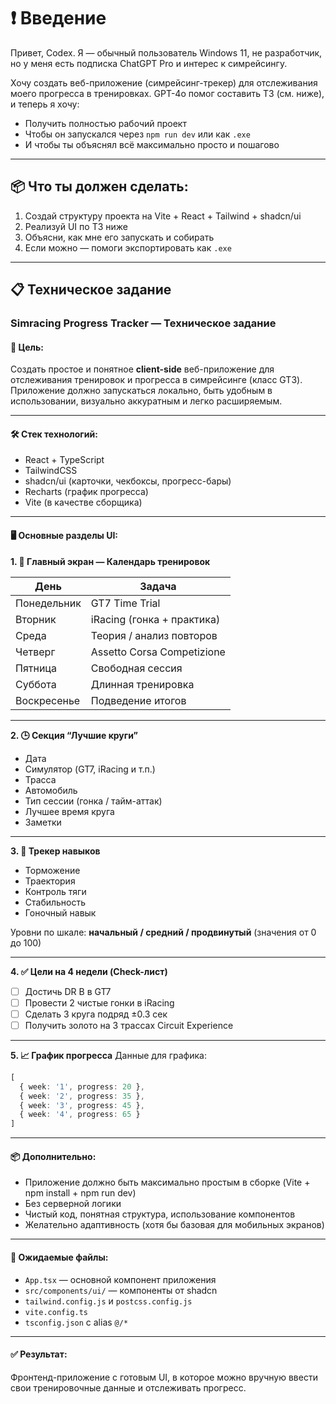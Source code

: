 # ❗ Введение

Привет, Codex. Я — обычный пользователь Windows 11, не разработчик, но у меня есть подписка ChatGPT Pro и интерес к симрейсингу.

Хочу создать веб-приложение (симрейсинг-трекер) для отслеживания моего прогресса в тренировках. GPT-4o помог составить ТЗ (см. ниже), и теперь я хочу:

- Получить полностью рабочий проект
- Чтобы он запускался через `npm run dev` или как `.exe`
- И чтобы ты объяснял всё максимально просто и пошагово

---

## 📦 Что ты должен сделать:

1. Создай структуру проекта на Vite + React + Tailwind + shadcn/ui
2. Реализуй UI по ТЗ ниже
3. Объясни, как мне его запускать и собирать
4. Если можно — помоги экспортировать как `.exe`

---

## 📋 Техническое задание

### Simracing Progress Tracker — Техническое задание

#### 📌 Цель:
Создать простое и понятное **client-side** веб-приложение для отслеживания тренировок и прогресса в симрейсинге (класс GT3). Приложение должно запускаться локально, быть удобным в использовании, визуально аккуратным и легко расширяемым.

---

#### 🛠️ Стек технологий:
- React + TypeScript
- TailwindCSS
- shadcn/ui (карточки, чекбоксы, прогресс-бары)
- Recharts (график прогресса)
- Vite (в качестве сборщика)

---

#### 🖥️ Основные разделы UI:

**1. 📅 Главный экран — Календарь тренировок**

| День        | Задача                          |
|-------------|---------------------------------|
| Понедельник | GT7 Time Trial                  |
| Вторник     | iRacing (гонка + практика)      |
| Среда       | Теория / анализ повторов        |
| Четверг     | Assetto Corsa Competizione      |
| Пятница     | Свободная сессия                |
| Суббота     | Длинная тренировка              |
| Воскресенье | Подведение итогов               |

---

**2. 🕒 Секция “Лучшие круги”**
- Дата
- Симулятор (GT7, iRacing и т.п.)
- Трасса
- Автомобиль
- Тип сессии (гонка / тайм-аттак)
- Лучшее время круга
- Заметки

---

**3. 🎯 Трекер навыков**
- Торможение
- Траектория
- Контроль тяги
- Стабильность
- Гоночный навык

Уровни по шкале: **начальный / средний / продвинутый** (значения от 0 до 100)

---

**4. ✅ Цели на 4 недели (Check-лист)**

- [ ] Достичь DR B в GT7  
- [ ] Провести 2 чистые гонки в iRacing  
- [ ] Сделать 3 круга подряд ±0.3 сек  
- [ ] Получить золото на 3 трассах Circuit Experience  

---

**5. 📈 График прогресса**
Данные для графика:

```ts
[
  { week: '1', progress: 20 },
  { week: '2', progress: 35 },
  { week: '3', progress: 45 },
  { week: '4', progress: 65 }
]
```

---

#### 📦 Дополнительно:
- Приложение должно быть максимально простым в сборке (Vite + npm install + npm run dev)
- Без серверной логики
- Чистый код, понятная структура, использование компонентов
- Желательно адаптивность (хотя бы базовая для мобильных экранов)

---

#### 📂 Ожидаемые файлы:
- `App.tsx` — основной компонент приложения
- `src/components/ui/` — компоненты от shadcn
- `tailwind.config.js` и `postcss.config.js`
- `vite.config.ts`
- `tsconfig.json` с alias `@/*`

---

#### ✅ Результат:
Фронтенд-приложение с готовым UI, в которое можно вручную ввести свои тренировочные данные и отслеживать прогресс.

